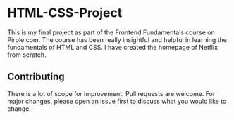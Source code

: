 # HTML-CSS-Project
This is my final project as part of the Frontend Fundamentals course on Pirple.com. The course has been really insightful and helpful in learning the fundamentals of HTML and CSS. I have created the homepage of Netflix from scratch.


## Contributing
There is a lot of scope for improvement. Pull requests are welcome. For major changes, please open an issue first to discuss what you would like to change.
